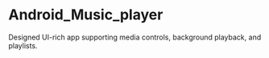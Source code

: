 # Android_Music_player
Designed UI-rich app supporting media controls, background playback, and playlists.
